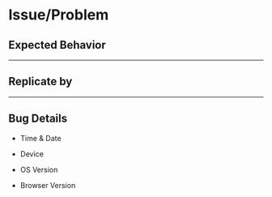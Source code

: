 # Issue/Problem

<!--- What happened -->

## Expected Behavior

<!--- Not required -->

---

## Replicate by

<!--- How to replicate -->

---

## Bug Details

<!--- More details better -->

- Time & Date

- Device

- OS Version

- Browser Version
